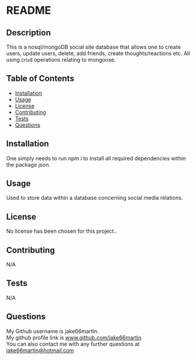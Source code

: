 
 # README 

## Description
This is a nosql/mongoDB social site database that allows one to create users, update users, delete, add friends, create thoughts/reactions etc. All using crud operations relating to mongoose.

## Table of Contents
- [Installation](#installation)
- [Usage](#usage)
- [License](#license)
- [Contributing](#contributing)
- [Tests](#tests)
- [Questions](#questions)

## <h2 id = "installation">Installation</h2>
One simply needs to run npm i to install all required dependencies within the package json.

## <h2 id ="usage">Usage</h2>
Used to store data within a database concerning social media relations.

## <h2 id = "license">License</h2>
No license has been chosen for this project..      
      



## <h2 id ="contributing">Contributing</h2>
N/A

## <h2 id = "tests">Tests</h2>
N/A

## <h2 id = "questions">Questions</h2>
My Github username is jake66martin.   
My github profile link is www.github.com/jake66martin   
You can also contact me with any further questions at jake66martin@hotmail.com  
